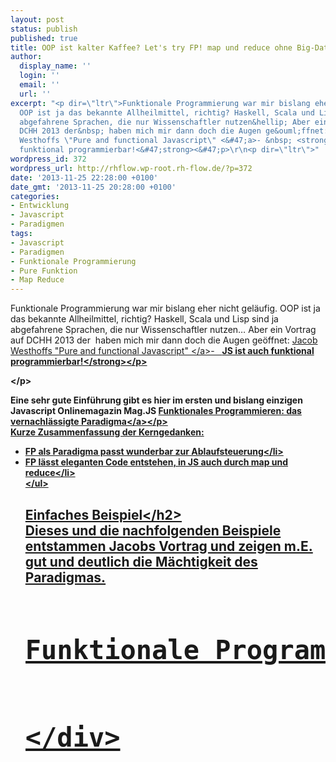 ```yaml
---
layout: post
status: publish
published: true
title: OOP ist kalter Kaffee? Let's try FP! map und reduce ohne Big-Data-Kontext
author:
  display_name: ''
  login: ''
  email: ''
  url: ''
excerpt: "<p dir=\"ltr\">Funktionale Programmierung war mir bislang eher nicht gel&auml;ufig.
  OOP ist ja das bekannte Allheilmittel, richtig? Haskell, Scala und Lisp sind ja
  abgefahrene Sprachen, die nur Wissenschaftler nutzen&hellip; Aber ein Vortrag auf
  DCHH 2013 der&nbsp; haben mich mir dann doch die Augen ge&ouml;ffnet: <a href=\"http:&#47;&#47;qafoo.com&#47;talks&#47;13_11_dc13_pure_and_functional_javascript.pdf\">Jacob
  Westhoffs \"Pure and functional Javascript\" <&#47;a>- &nbsp; <strong>JS ist auch
  funktional programmierbar!<&#47;strong><&#47;p>\r\n<p dir=\"ltr\">"
wordpress_id: 372
wordpress_url: http://rhflow.wp-root.rh-flow.de/?p=372
date: '2013-11-25 22:28:00 +0100'
date_gmt: '2013-11-25 20:28:00 +0100'
categories:
- Entwicklung
- Javascript
- Paradigmen
tags:
- Javascript
- Paradigmen
- Funktionale Programmierung
- Pure Funktion
- Map Reduce
---
```

<p dir="ltr">Funktionale Programmierung war mir bislang eher nicht gel&auml;ufig. OOP ist ja das bekannte Allheilmittel, richtig? Haskell, Scala und Lisp sind ja abgefahrene Sprachen, die nur Wissenschaftler nutzen&hellip; Aber ein Vortrag auf DCHH 2013 der&nbsp; haben mich mir dann doch die Augen ge&ouml;ffnet: <a href="http:&#47;&#47;qafoo.com&#47;talks&#47;13_11_dc13_pure_and_functional_javascript.pdf">Jacob Westhoffs "Pure and functional Javascript" <&#47;a>- &nbsp; <strong>JS ist auch funktional programmierbar!<&#47;strong><&#47;p></p>
<p dir="ltr"><a id="more"></a><a id="more-372"></a><&#47;p></p>
<p dir="ltr">Eine sehr gute Einf&uuml;hrung gibt es hier im ersten und bislang einzigen Javascript Onlinemagazin Mag.JS <a href="http:&#47;&#47;www.magjs.de&#47;2012-01&#47;strehl&#47;strehl.html">Funktionales Programmieren: das vernachl&auml;ssigte Paradigma<&#47;a><&#47;p><br />
Kurze Zusammenfassung der Kerngedanken:</p>
<ul>
<li>FP als Paradigma passt wunderbar zur Ablaufsteuerung<&#47;li>
<li>FP l&auml;sst eleganten Code entstehen, in JS auch durch map und reduce<&#47;li><br />
<&#47;ul></p>
<h2>Einfaches Beispiel<&#47;h2><br />
Dieses und die nachfolgenden Beispiele entstammen Jacobs Vortrag und zeigen m.E. gut und deutlich die M&auml;chtigkeit des Paradigmas.</p>
<pre>
<h1>Funktionale Programmierung: Einfaches Beispiel<&#47;h1></p>
<div id="ausgabe"><&#47;div></p>
<p><script></p>
<p>var sessions = [<br />
&nbsp;&nbsp;&nbsp; { title: 'HTML und so', speaker: 'Hans Musterfrau', description: 'Kleine Einf&uuml;hrung in HTML5' },<br />
&nbsp;&nbsp;&nbsp; { title: 'Javascript und so', speaker: 'Eva Maria Blankofix', description: 'Ausf&uuml;hrliche Einf&uuml;gung in JavaScript' },<br />
&nbsp;&nbsp;&nbsp; { title: 'PHP und so', speaker: 'Max Musterhauser', description: 'Vorlesung zum Handbuch' }<br />
];&nbsp;&nbsp; &nbsp;</p>
<p>var extract = function(property) {<br />
&nbsp;&nbsp;&nbsp; return function(object) {<br />
&nbsp;&nbsp;&nbsp;&nbsp;&nbsp;&nbsp;&nbsp; return object[property];<br />
&nbsp;&nbsp;&nbsp; };<br />
};</p>
<p>var wrapIn = function(element) {<br />
&nbsp;&nbsp;&nbsp; return function(input) {<br />
&nbsp;&nbsp;&nbsp;&nbsp;&nbsp;&nbsp;&nbsp; return "<" + element + ">" + input + "<&#47;" + element + ">";<br />
&nbsp;&nbsp;&nbsp; };<br />
};</p>
<p>var concatenate = function(accumulation, next ) {<br />
&nbsp;&nbsp;&nbsp; return accumulation + next;<br />
};</p>
<p>&#47;&#47; BISHER<br />
&#47;*<br />
var sessionList = "";<br />
var i, len ;<br />
for (i=0, len = sessions.length; i < len; i ++) {<br />
&nbsp;&nbsp;&nbsp; sessionList += "
<li>" + sessions[i].title + "<&#47;li>";<br />
}<br />
*&#47;<br />
&#47;&#47; FUNKTIONAL</p>
<p><strong>var sessionList = sessions<&#47;strong><br />
<strong>&nbsp;&nbsp;&nbsp; .map( extract("title") )<&#47;strong><br />
<strong>&nbsp;&nbsp;&nbsp; .map( wrapIn("li") )<&#47;strong><br />
<strong>&nbsp;&nbsp;&nbsp; .reduce( concatenate, " " ) ;<&#47;strong></p>
<p>document.getElementById('ausgabe').innerHTML = "
<ul>" + sessionList + "<&#47;ul>";</p>
<p><&#47;script><&#47;pre><br />
&nbsp;</p>
<h2>und nun noch in PHP<&#47;h2></p>
<pre>&nbsp;<br />
<h1>Funktionale Programmierung in PHP: Einfaches Beispiel<&#47;h1><br />
<?php<br />
error_reporting(E_ALL);<br />
ini_set('display_errors',1);</p>
<p>$sessions = array(<br />
 &nbsp;&nbsp;&nbsp;array( 'title' => 'HTML und so', 'speaker' => 'Hans Musterfrau', 'description' => 'Kleine Einf&uuml;hrung in HTML5' ),<br />
 &nbsp;&nbsp;&nbsp;array( 'title' => 'Javascript und so', 'speaker' => 'Eva Maria Blankofix', 'description' => 'Ausf&uuml;hrliche Einf&uuml;gung in JavaScript' ),<br />
 &nbsp;&nbsp;&nbsp;array( 'title' => 'PHP und so', 'speaker' => 'Max Musterhauser', 'description' => 'Vorlesung zum Handbuch' )<br />
);</p>
<p>function extractItm($property) {<br />
 &nbsp;&nbsp;&nbsp;return function($object) use ($property) {<br />
 &nbsp;&nbsp;&nbsp;&nbsp;&nbsp; &nbsp;return $object[$property];<br />
 &nbsp;&nbsp;&nbsp;};<br />
}</p>
<p>function wrapIn($element) {<br />
 &nbsp;&nbsp;&nbsp;return function($input) use ($element) {<br />
 &nbsp;&nbsp;&nbsp;&nbsp;&nbsp; &nbsp;return "<" . $element . ">" . $input . "<&#47;" . $element . ">";<br />
 &nbsp;&nbsp;&nbsp;};<br />
}</p>
<p>function concatenate($accumulation, $next) {<br />
 &nbsp;&nbsp;&nbsp;return $accumulation . $next;<br />
};</p>
<p>&#47;&#47; FUNKTIONAL</p>
<p>$sessionExtract = array_map(extractItm("title"), $sessions);<br />
$sessionLi = array_map(wrapIn("li"), &nbsp;$sessionExtract);<br />
$sessionList = array_reduce($sessionLi, "concatenate", " ");</p>
<p>print "
<ul>" . $sessionList . "<&#47;ul>";<br />
?><&#47;pre><br />
&nbsp;</p>
<h2>Komplexes Beispiel<&#47;h2></p>
<pre>
<h1>Funktionale Programmierung: Komplexes Beispiel<&#47;h1></p>
<div id="ausgabe"><&#47;div></p>
<p><script><br />
var sessions = [<br />
 &nbsp;&nbsp;&nbsp;{ title: 'HTML und so', speaker: 'Hans Musterfrau', description: 'Kleine Einf&uuml;hrung in HTML5' },<br />
 &nbsp;&nbsp;&nbsp;{ title: 'Javascript und so', speaker: 'Eva Maria Blankofix', description: 'Ausf&uuml;hrliche Einf&uuml;gung in JavaScript' },<br />
 &nbsp;&nbsp;&nbsp;{ title: 'PHP und so', speaker: 'Max Musterhauser', description: 'Vorlesung zum Handbuch' }<br />
]; &nbsp;&nbsp;&nbsp;</p>
<p>&#47;&#47; ----------------------------------------<br />
&#47;&#47; Pure Funktionen</p>
<p>var extract = function(property) {<br />
 &nbsp;&nbsp;&nbsp;return function(object) {<br />
 &nbsp;&nbsp;&nbsp;&nbsp;&nbsp; &nbsp;return object[property];<br />
 &nbsp;&nbsp;&nbsp;}<br />
}</p>
<p>var wrapIn = function(element) {<br />
 &nbsp;&nbsp;&nbsp;return function(input) {<br />
 &nbsp;&nbsp;&nbsp;&nbsp;&nbsp; &nbsp;return "<" + element + ">" + input + "<&#47;" + element + ">";<br />
 &nbsp;&nbsp;&nbsp;}<br />
}</p>
<p>var concatenate = function(accumulation, next) {<br />
 &nbsp;&nbsp;&nbsp;return accumulation + next;<br />
}</p>
<p>var highlight = function(&#47;* argumente... *&#47;) {<br />
 &nbsp;&nbsp;&nbsp;var args = Array.prototype.slice.call(arguments);<br />
 &nbsp;&nbsp;&nbsp;return function (input) {<br />
 &nbsp;&nbsp;&nbsp;&nbsp;&nbsp; &nbsp;args.forEach(function(replacement) {<br />
 &nbsp;&nbsp;&nbsp;&nbsp;&nbsp; &nbsp;&nbsp;&nbsp; &nbsp;input = input.replace (<br />
 &nbsp;&nbsp;&nbsp;&nbsp;&nbsp; &nbsp;&nbsp;&nbsp; &nbsp;&nbsp;&nbsp; &nbsp;new RegExp("\\b" + replacement + "\\b"),<br />
 &nbsp;&nbsp;&nbsp;&nbsp;&nbsp; &nbsp;&nbsp;&nbsp; &nbsp;&nbsp;&nbsp; &nbsp;&nbsp;&nbsp; &nbsp;"<em>" + replacement + "<&#47;em>"<br />
 &nbsp;&nbsp;&nbsp;&nbsp;&nbsp; &nbsp;&nbsp;&nbsp; &nbsp;);<br />
 &nbsp;&nbsp;&nbsp;&nbsp;&nbsp; &nbsp;});<br />
 &nbsp;&nbsp;&nbsp;&nbsp;&nbsp; &nbsp;return input;<br />
 &nbsp;&nbsp;&nbsp;}<br />
}</p>
<p>var ellipsis = function(maxLength) {<br />
 &nbsp;&nbsp;&nbsp;return function(input) {<br />
 &nbsp;&nbsp;&nbsp;&nbsp;&nbsp; &nbsp;if ( input.length <= maxLength ) {<br />
 &nbsp;&nbsp;&nbsp;&nbsp;&nbsp; &nbsp;&nbsp;&nbsp; &nbsp;return input ;<br />
 &nbsp;&nbsp;&nbsp;&nbsp;&nbsp; &nbsp;}<br />
 &nbsp;&nbsp;&nbsp;&nbsp;&nbsp; &nbsp;return input.substring(0, maxLength - 1) + "... ";<br />
 &nbsp;&nbsp;&nbsp;}<br />
}</p>
<p>var prefix = function(prefix) {<br />
 &nbsp;&nbsp;&nbsp;return function(input) {<br />
 &nbsp;&nbsp;&nbsp;&nbsp;&nbsp; &nbsp;return prefix + input ;<br />
 &nbsp;&nbsp;&nbsp;}<br />
} </p>
<p>var uppercaseEveryFirst = function() {<br />
 &nbsp;&nbsp;&nbsp;return function(input) {<br />
 &nbsp;&nbsp;&nbsp;&nbsp;&nbsp; &nbsp;return input<br />
 &nbsp;&nbsp;&nbsp;&nbsp;&nbsp; &nbsp;&nbsp;&nbsp; &nbsp;.split(" ")<br />
 &nbsp;&nbsp;&nbsp;&nbsp;&nbsp; &nbsp;&nbsp;&nbsp; &nbsp;.map( uppercaseFirst() )<br />
 &nbsp;&nbsp;&nbsp;&nbsp;&nbsp; &nbsp;&nbsp;&nbsp; &nbsp;.join(" ") ;<br />
 &nbsp;&nbsp;&nbsp;}<br />
}</p>
<p>var uppercaseFirst = function() {<br />
 &nbsp;&nbsp;&nbsp;return function(input) {<br />
 &nbsp;&nbsp;&nbsp;&nbsp;&nbsp; &nbsp;return input.charAt(0).toUpperCase ( )<br />
 &nbsp;&nbsp;&nbsp;&nbsp;&nbsp; &nbsp;&nbsp;&nbsp; &nbsp;+ input.substring(1) ;<br />
 &nbsp;&nbsp;&nbsp;}<br />
}</p>
<p>var join = function(delimiter) {<br />
 &nbsp;&nbsp;&nbsp;return function(input) {<br />
 &nbsp;&nbsp;&nbsp;&nbsp;&nbsp; &nbsp;return input.join(delimiter);<br />
 &nbsp;&nbsp;&nbsp;}<br />
}</p>
<p>var weave = function(a, b, c) {<br />
 &nbsp;&nbsp;&nbsp;var arr = [];<br />
 &nbsp;&nbsp;&nbsp;for (var i=0; i<a.length; i++) {<br />
 &nbsp;&nbsp;&nbsp;&nbsp;&nbsp; &nbsp;arr.push([ a[i], b[i], c[i] ]);<br />
 &nbsp;&nbsp;&nbsp;}<br />
 &nbsp;&nbsp;&nbsp;return arr;<br />
}</p>
<p>&#47;&#47; -------------------------------------------------<br />
&#47;&#47; Map und Reduce</p>
<p><strong>var titles = sessions<&#47;strong><br />
<strong> &nbsp;&nbsp;&nbsp;.map( extract("title") )<&#47;strong><br />
<strong> &nbsp;&nbsp;&nbsp;.map( wrapIn("h2") );<&#47;strong></p>
<p><strong>var speakers = sessions<&#47;strong><br />
<strong> &nbsp;&nbsp;&nbsp;.map( extract("speaker") )<&#47;strong><br />
<strong> &nbsp;&nbsp;&nbsp;.map( uppercaseEveryFirst() )<&#47;strong><br />
<strong> &nbsp;&nbsp;&nbsp;.map( prefix("Speaker: ") )<&#47;strong><br />
<strong> &nbsp;&nbsp;&nbsp;.map( wrapIn("h3") ) ;<&#47;strong></p>
<p><strong>var descriptions = sessions<&#47;strong><br />
<strong> &nbsp;&nbsp;&nbsp;.map( extract("description") )<&#47;strong><br />
<strong> &nbsp;&nbsp;&nbsp;.map( ellipsis(160) )<&#47;strong><br />
<strong> &nbsp;&nbsp;&nbsp;.map( highlight("JavaScript", "HTML5") )<&#47;strong><br />
<strong> &nbsp;&nbsp;&nbsp;.map( wrapIn("p") ) ;<&#47;strong></p>
<p><strong>var result = weave(titles, speakers, descriptions)<&#47;strong><br />
<strong> &nbsp;&nbsp;&nbsp;.map( join() )<&#47;strong><br />
<strong> &nbsp;&nbsp;&nbsp;.map( wrapIn("div") )<&#47;strong><br />
<strong> &nbsp;&nbsp;&nbsp;.reduce( concatenate );<&#47;strong></p>
<p>document.getElementById('ausgabe').innerHTML = result;</p>
<p><&#47;script><&#47;pre></p>
<h2>Geht auch asyncron!<&#47;h2></p>
<p dir="ltr">Mit Hilfe der<a href="https:&#47;&#47;github.com&#47;caolan&#47;async"> Async.js<&#47;a> Bibliothek funktioniert das ganze auch asynchron:<&#47;p></p>
<pre>&nbsp;<html><br />
<script src="http:&#47;&#47;ajax.googleapis.com&#47;ajax&#47;libs&#47;jquery&#47;1.9.1&#47;jquery.min.js"><&#47;script><br />
<script src="async.js"><&#47;script><br />
<body><br />
<script><br />
&#47;&#47; Asynchronous map&#47;reduce to the rescue</p>
<p>&#47;&#47; https:&#47;&#47;github.com&#47;caolan&#47;async</p>
<p>var ajax = function ( url , done ) {<br />
 &nbsp;&nbsp;&nbsp;$.ajax({<br />
 &nbsp;&nbsp;&nbsp;&nbsp;&nbsp; &nbsp;url : url ,<br />
 &nbsp;&nbsp;&nbsp;&nbsp;&nbsp; &nbsp;success : done<br />
 &nbsp;&nbsp;&nbsp;});<br />
} </p>
<p><strong>var fetch = function ( urls , done ) {<&#47;strong><br />
<strong> &nbsp;&nbsp;&nbsp;async.map( urls , ajax , done );<&#47;strong><br />
<strong>}<&#47;strong></p>
<p>var urls = [<br />
 &nbsp;&nbsp;&nbsp;'http:&#47;&#47;heise.de&#47;',<br />
 &nbsp;&nbsp;&nbsp;'http:&#47;&#47;t3n.de&#47;',<br />
 &nbsp;&nbsp;&nbsp;'http:&#47;&#47;tagesschau.de&#47;'<br />
];</p>
<p>fetch(urls);<br />
<&#47;script><&#47;pre></p>
<p dir="ltr"><em>BTW:<&#47;em> Async.js hat noch einen ganzen Sack voll Funktionen mehr im Bauch...<&#47;p><br />
&nbsp;</p>
<h2>Fazit<&#47;h2></p>
<p dir="ltr">Meine Meinung dazu? Es ist ein Paradigma, was man kennen sollte um es bei passender Gelegenheit einzusetzen.<&#47;p><br />
&nbsp;</p>
<p dir="ltr">Manuel Strehl schreibt passend dazu:<&#47;p></p>
<blockquote>
<p dir="ltr">Unter JavaScript-Programmierern mit OOP-Hintergrund erfreut sich backbone.js als Quasi-MVC-Framework steigender Beliebtheit. Es ist nicht ohne ein bisschen Ironie, dass dessen einzige harte Abh&auml;ngigkeit das gerade erw&auml;hnte underscore.js ist, eine Bibliothek, die fehlende Elemente anderer funktionaler Sprachen in JavaScript umsetzt.<&#47;p></p>
<p dir="ltr">Andererseits zeigt diese Symbiose sehr sch&ouml;n die Flexibilit&auml;t von JavaScript und die Vielseitigkeit und M&auml;chtigkeit, die sich aus dem Mischen verschiedener Paradigmen ergibt. Wenn man einmal angefangen hat, funktionale Features zu verwenden, wird man Sprachen verfluchen, die Funktionen nicht als Objekte erster Klasse behandeln. Es wird sich anf&uuml;hlen wie ein Werkzeugkasten, aus dem jemand alle Schraubenzieher gestohlen hat.<&#47;p><br />
<&#47;blockquote></p>
<p dir="ltr">In dem Sinne: <strong>Happy Coding<&#47;strong> &ndash; habt Spa&szlig; daran!<&#47;p></p>
